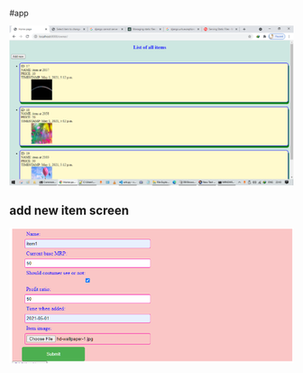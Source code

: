 #app

![Task app screenshot](./files/002.PNG)

## add new item screen

![add new item ](./files/003.PNG)